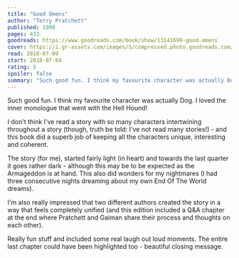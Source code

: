 ```yaml
---
title: "Good Omens"
author: "Terry Pratchett"
published: 1990
pages: 433
goodreads: https://www.goodreads.com/book/show/13141699-good-omens
cover: https://i.gr-assets.com/images/S/compressed.photo.goodreads.com/books/1565466365l/13141699._SX98_.jpg
read: 2018-07-09
start: 2018-07-04
rating: 5
spoiler: false
summary: "Such good fun. I think my favourite character was actually Dog. I loved the inner monologue that went with the Hell Hound!"
---
```


Such good fun. I think my favourite character was actually Dog. I loved the inner monologue that went with the Hell Hound!  
  
I don't think I've read a story with so many characters intertwining throughout a story (though, truth be told: I've not read many stories!) - and this book did a superb job of keeping all the characters unique, interesting and coherent.  
  
The story (for me), started fairly light (in heart) and towards the last quarter it goes rather dark - although this may be to be expected as the Armageddon is at hand. This also did wonders for my nightmares (I had three consecutive nights dreaming about my own End Of The World dreams).  
  
I'm also really impressed that two different authors created the story in a way that feels completely unified (and this edition included a Q&A chapter at the end where Pratchett and Gaiman share their process and thoughts on each other).  
  
Really fun stuff and included some real laugh out loud moments. The entire last chapter could have been highlighted too - beautiful closing message.